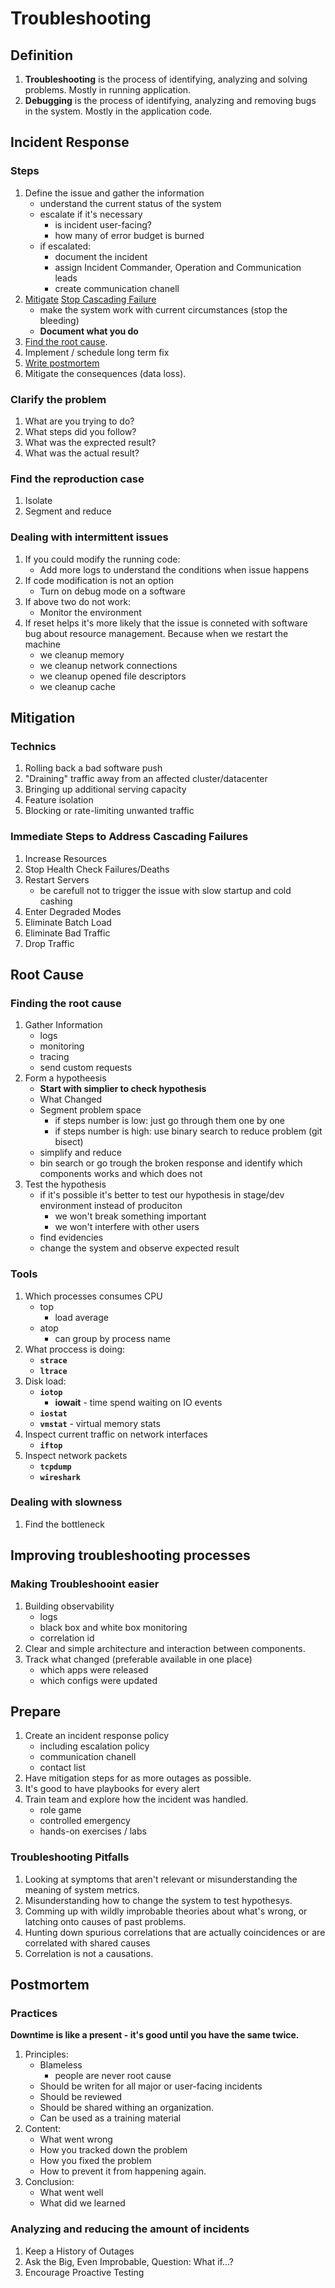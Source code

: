 # Troubleshooting

## Definition
1. **Troubleshooting** is the process of identifying, analyzing and solving problems. Mostly in running application.
1. **Debugging** is the process of identifying, analyzing and removing bugs in the system. Mostly in the application code.

## Incident Response
### Steps
1. Define the issue and gather the information
    * understand the current status of the system
    * escalate if it's necessary
        * is incident user-facing?
        * how many of error budget is burned
    * if escalated:
        * document the incident
        * assign Incident Commander, Operation and Communication leads
        * create communication chanell
1. [Mitigate](#mitigation-technics) [Stop Cascading Failure](#immediate-steps-to-address-cascading-failures)
    * make the system work with current circumstances (stop the bleeding)
    * **Document what you do**
1. [Find the root cause](#finding-the-root-cause).
1. Implement / schedule long term fix
1. [Write postmortem](#postmortem)
1. Mitigate the consequences (data loss).

### Clarify the problem
1. What are you trying to do?
1. What steps did you follow?
1. What was the exprected result?
1. What was the actual result?

### Find the reproduction case
1. Isolate
1. Segment and reduce

### Dealing with intermittent issues
1. If you could modify the running code:
    * Add more logs to understand the conditions when issue happens
1. If code modification is not an option
    * Turn on debug mode on a software
1. If above two do not work:
    * Monitor the environment
1. If reset helps it's more likely that the issue is conneted with software bug about resource management. Because when we restart the machine
    * we cleanup memory
    * we cleanup network connections
    * we cleanup opened file descriptors
    * we cleanup cache

## Mitigation
### Technics
1. Rolling back a bad software push
1. "Draining" traffic away from an affected cluster/datacenter
1. Bringing up additional serving capacity
1. Feature isolation
1. Blocking or rate-limiting unwanted traffic

### Immediate Steps to Address Cascading Failures
1. Increase Resources
1. Stop Health Check Failures/Deaths
1. Restart Servers
    * be carefull not to trigger the issue with slow startup and cold cashing
1. Enter Degraded Modes
1. Eliminate Batch Load
1. Eliminate Bad Traffic
1. Drop Traffic

## Root Cause
### Finding the root cause
1. Gather Information
    * logs
    * monitoring
    * tracing
    * send custom requests
1. Form a hypotheesis
    * **Start with simplier to check hypothesis**
    * What Changed
    * Segment problem space
        * if steps number is low: just go through them one by one
        * if steps number is high: use binary search to reduce problem (git bisect)
    * simplify and reduce
    * bin search or go trough the broken response and identify which components works and which does not
1. Test the hypothesis
    * if it's possible it's better to test our hypothesis in stage/dev environment instead of produciton
        * we won't break something important
        * we won't interfere with other users
    * find evidencies
    * change the system and observe expected result

### Tools
1. Which processes consumes CPU
    * top
        * load average
    * atop
        * can group by process name
1. What proccess is doing:
    * **`strace`**
    * **`ltrace`**
1. Disk load:
    * **`iotop`**
        * **iowait** - time spend waiting on IO events
    * **`iostat`**
    * **`vmstat`** - virtual memory stats
1. Inspect current traffic on network interfaces
    * **`iftop`**
1. Inspect network packets
    * **`tcpdump`**
    * **`wireshark`**

### Dealing with slowness
1. Find the bottleneck

## Improving troubleshooting processes

### Making Troubleshooint easier
1. Building observability
    * logs
    * black box and white box monitoring
    * correlation id
1. Clear and simple architecture and interaction between components.
1. Track what changed (preferable available in one place)
    * which apps were released
    * which configs were updated

## Prepare
1. Create an incident response policy
    * including escalation policy
    * communication chanell
    * contact list
1. Have mitigation steps for as more outages as possible.
1. It's good to have playbooks for every alert
1. Train team and explore how the incident was handled.
    * role game
    * controlled emergency
    * hands-on exercises / labs

### Troubleshooting Pitfalls
1. Looking at symptoms that aren't relevant or misunderstanding the meaning of system metrics.
1. Misunderstanding how to change the system to test hypothesys.
1. Comming up with wildly improbable theories about what's wrong, or latching onto causes of past problems.
1. Hunting down spurious correlations that are actually coincidences or are correlated with shared causes
1. Correlation is not a causations.


## Postmortem
### Practices
**Downtime is like a present - it's good until you have the same twice.**
1. Principles:
    * Blameless
        * people are never root cause
    * Should be writen for all major or user-facing incidents
    * Should be reviewed
    * Should be shared withing an organization.
    * Can be used as a training material
1. Content:
    * What went wrong
    * How you tracked down the problem
    * How you fixed the problem
    * How to prevent it from happening again.
1. Conclusion:
    * What went well
    * What did we learned


### Analyzing and reducing the amount of incidents
1. Keep a History of Outages
1. Ask the Big, Even Improbable, Question: What if...?
1. Encourage Proactive Testing

